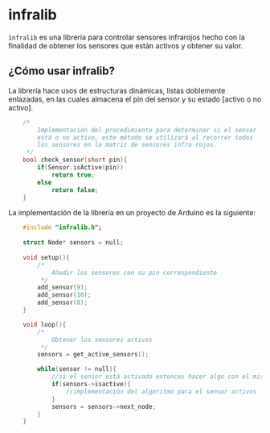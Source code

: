 # infralib
`ìnfralib` es una librería para controlar sensores infrarojos hecho con la finalidad de obtener los sensores que están activos y obtener su valor.

## ¿Cómo usar infralib?
La librería hace usos de estructuras dinámicas, listas doblemente enlazadas, en las cuales almacena el pin del sensor y su estado [activo o no activo].

```c++
    /*
        Implementación del procedimiento para determinar si el sensor 
        está o no activo, este método se utilizará al recorrer todos 
        los sensores en la matriz de sensores infra rojos.
     */
    bool check_sensor(short pin){
        if(Sensor.isActive(pin))
            return true;
        else
            return false;
    }
```

La implementación de la librería en un proyecto de Arduino es la siguiente:

```c++
    #include "infralib.h";
    
    struct Node* sensors = null;
    
    void setup(){
        /*
            Añadir los sensores con su pin correspondiente
         */
        add_sensor(9);
        add_sensor(10);
        add_sensor(8);
    }

    void loop(){
        /*
            Obtener los sensores activos
         */
        sensors = get_active_sensors();

        while(sensor != null){
            //si el sensor está activado entonces hacer algo con el mismo
            if(sensors->isactive){
                //implementación del algoritmo para el sensor activos
            }
            sensors = sensors->next_node;
        }
    }
```


